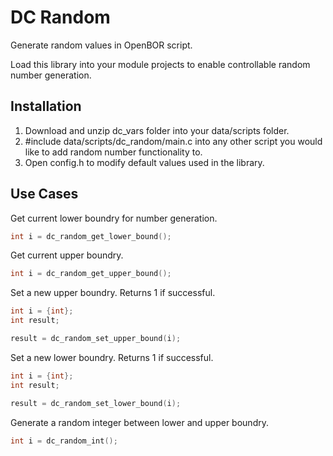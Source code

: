 # DC Random
Generate random values in OpenBOR script.

Load this library into your module projects to enable controllable random number generation. 

## Installation

1. Download and unzip dc_vars folder into your data/scripts folder.
1. #include data/scripts/dc_random/main.c into any other script you would like to add random number functionality to.
1. Open config.h to modify default values used in the library.

## Use Cases

Get current lower boundry for number generation.
```c
int i = dc_random_get_lower_bound();
```

Get current upper boundry.
```c
int i = dc_random_get_upper_bound();
```

Set a new upper boundry. Returns 1 if successful.
```c
int i = {int};
int result;

result = dc_random_set_upper_bound(i);
```

Set a new lower boundry. Returns 1 if successful.
```c
int i = {int};
int result;

result = dc_random_set_lower_bound(i);
```

Generate a random integer between lower and upper boundry.
```c
int i = dc_random_int();
```
